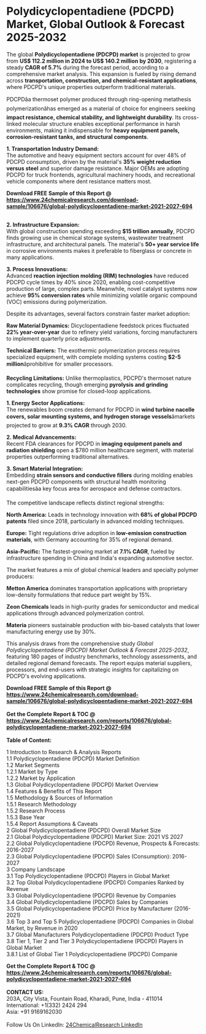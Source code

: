 <h1>Polydicyclopentadiene (PDCPD) Market, Global Outlook &amp; Forecast 2025-2032</h1><p>The global <strong>Polydicyclopentadiene (PDCPD) market</strong> is projected to grow from <strong>US$ 112.2 million in 2024 to US$ 140.2 million by 2030</strong>, registering a steady <strong>CAGR of 5.7%</strong> during the forecast period, according to a comprehensive market analysis. This expansion is fueled by rising demand across <strong>transportation, construction, and chemical-resistant applications</strong>, where PDCPD's unique properties outperform traditional materials.</p><p>PDCPDâa thermoset polymer produced through ring-opening metathesis polymerizationâhas emerged as a material of choice for engineers seeking <strong>impact resistance, chemical stability, and lightweight durability</strong>. Its cross-linked molecular structure enables exceptional performance in harsh environments, making it indispensable for <strong>heavy equipment panels, corrosion-resistant tanks, and structural components</strong>.</p><p><strong>1. Transportation Industry Demand:</strong><br>
The automotive and heavy equipment sectors account for over 48% of PDCPD consumption, driven by the material's <strong>35% weight reduction versus steel</strong> and superior damage resistance. Major OEMs are adopting PDCPD for truck frontends, agricultural machinery hoods, and recreational vehicle components where dent resistance matters most.</p><div><b>Download FREE Sample of this Report @ 
            <a href="https://www.24chemicalresearch.com/download-sample/106676/global-polydicyclopentadiene-market-2021-2027-694">
            https://www.24chemicalresearch.com/download-sample/106676/global-polydicyclopentadiene-market-2021-2027-694</a></b></div><br><p><strong>2. Infrastructure Expansion:</strong><br>
With global construction spending exceeding <strong>$15 trillion annually</strong>, PDCPD finds growing use in chemical storage systems, wastewater treatment infrastructure, and architectural panels. The material's <strong>50+ year service life</strong> in corrosive environments makes it preferable to fiberglass or concrete in many applications.</p><p><strong>3. Process Innovations:</strong><br>
Advanced <strong>reaction injection molding (RIM) technologies</strong> have reduced PDCPD cycle times by 40% since 2020, enabling cost-competitive production of large, complex parts. Meanwhile, novel catalyst systems now achieve <strong>95% conversion rates</strong> while minimizing volatile organic compound (VOC) emissions during polymerization.</p><p>Despite its advantages, several factors constrain faster market adoption:</p><p><strong>Raw Material Dynamics:</strong> Dicyclopentadiene feedstock prices fluctuated <strong>22% year-over-year</strong> due to refinery yield variations, forcing manufacturers to implement quarterly price adjustments.</p><p><strong>Technical Barriers:</strong> The exothermic polymerization process requires specialized equipment, with complete molding systems costing <strong>$2-5 million</strong>âprohibitive for smaller processors.</p><p><strong>Recycling Limitations:</strong> Unlike thermoplastics, PDCPD's thermoset nature complicates recycling, though emerging <strong>pyrolysis and grinding technologies</strong> show promise for closed-loop applications.</p><p><strong>1. Energy Sector Applications:</strong><br>
The renewables boom creates demand for PDCPD in <strong>wind turbine nacelle covers, solar mounting systems, and hydrogen storage vessels</strong>âmarkets projected to grow at <strong>9.3% CAGR</strong> through 2030.</p><p><strong>2. Medical Advancements:</strong><br>
Recent FDA clearances for PDCPD in <strong>imaging equipment panels and radiation shielding</strong> open a $780 million healthcare segment, with material properties outperforming traditional alternatives.</p><p><strong>3. Smart Material Integration:</strong><br>
Embedding <strong>strain sensors and conductive fillers</strong> during molding enables next-gen PDCPD components with structural health monitoring capabilitiesâa key focus area for aerospace and defense contractors.</p><p>The competitive landscape reflects distinct regional strengths:</p><p><strong>North America:</strong> Leads in technology innovation with <strong>68% of global PDCPD patents</strong> filed since 2018, particularly in advanced molding techniques.</p><p><strong>Europe:</strong> Tight regulations drive adoption in <strong>low-emission construction materials</strong>, with Germany accounting for 35% of regional demand.</p><p><strong>Asia-Pacific:</strong> The fastest-growing market at <strong>7.1% CAGR</strong>, fueled by infrastructure spending in China and India's expanding automotive sector.</p><p>The market features a mix of global chemical leaders and specialty polymer producers:</p><p><strong>Metton America</strong> dominates transportation applications with proprietary low-density formulations that reduce part weight by 15%.</p><p><strong>Zeon Chemicals</strong> leads in high-purity grades for semiconductor and medical applications through advanced polymerization control.</p><p><strong>Materia</strong> pioneers sustainable production with bio-based catalysts that lower manufacturing energy use by 30%.</p><p>This analysis draws from the comprehensive study <em>Global Polydicyclopentadiene (PDCPD) Market Outlook &amp; Forecast 2025-2032</em>, featuring 180 pages of industry benchmarks, technology assessments, and detailed regional demand forecasts. The report equips material suppliers, processors, and end-users with strategic insights for capitalizing on PDCPD's evolving applications.</p><div><b>Download FREE Sample of this Report @ 
            <a href="https://www.24chemicalresearch.com/download-sample/106676/global-polydicyclopentadiene-market-2021-2027-694">
            https://www.24chemicalresearch.com/download-sample/106676/global-polydicyclopentadiene-market-2021-2027-694</a></b></div><br><div><b>Get the Complete Report & TOC @ 
            <a href="https://www.24chemicalresearch.com/reports/106676/global-polydicyclopentadiene-market-2021-2027-694">
            https://www.24chemicalresearch.com/reports/106676/global-polydicyclopentadiene-market-2021-2027-694</a></b></div><br>
            <b>Table of Content:</b><p>1 Introduction to Research & Analysis Reports<br />
    1.1 Polydicyclopentadiene (PDCPD) Market Definition<br />
    1.2 Market Segments<br />
        1.2.1 Market by Type<br />
        1.2.2 Market by Application<br />
    1.3 Global Polydicyclopentadiene (PDCPD) Market Overview<br />
    1.4 Features & Benefits of This Report<br />
    1.5 Methodology & Sources of Information<br />
        1.5.1 Research Methodology<br />
        1.5.2 Research Process<br />
        1.5.3 Base Year<br />
        1.5.4 Report Assumptions & Caveats<br />
2 Global Polydicyclopentadiene (PDCPD) Overall Market Size<br />
    2.1 Global Polydicyclopentadiene (PDCPD) Market Size: 2021 VS 2027<br />
    2.2 Global Polydicyclopentadiene (PDCPD) Revenue, Prospects & Forecasts: 2016-2027<br />
    2.3 Global Polydicyclopentadiene (PDCPD) Sales (Consumption): 2016-2027<br />
3 Company Landscape<br />
    3.1 Top Polydicyclopentadiene (PDCPD) Players in Global Market<br />
    3.2 Top Global Polydicyclopentadiene (PDCPD) Companies Ranked by Revenue<br />
    3.3 Global Polydicyclopentadiene (PDCPD) Revenue by Companies<br />
    3.4 Global Polydicyclopentadiene (PDCPD) Sales by Companies<br />
    3.5 Global Polydicyclopentadiene (PDCPD) Price by Manufacturer (2016-2021)<br />
    3.6 Top 3 and Top 5 Polydicyclopentadiene (PDCPD) Companies in Global Market, by Revenue in 2020<br />
    3.7 Global Manufacturers Polydicyclopentadiene (PDCPD) Product Type<br />
    3.8 Tier 1, Tier 2 and Tier 3 Polydicyclopentadiene (PDCPD) Players in Global Market<br />
        3.8.1 List of Global Tier 1 Polydicyclopentadiene (PDCPD) Companie</p><div><b>Get the Complete Report & TOC @ 
            <a href="https://www.24chemicalresearch.com/reports/106676/global-polydicyclopentadiene-market-2021-2027-694">
            https://www.24chemicalresearch.com/reports/106676/global-polydicyclopentadiene-market-2021-2027-694</a></b></div><br><b>CONTACT US:</b><br>
            203A, City Vista, Fountain Road, Kharadi, Pune, India - 411014<br>
            International: +1(332) 2424 294<br>
            Asia: +91 9169162030 <br><br>
            Follow Us On LinkedIn: <a href="https://www.linkedin.com/company/24chemicalresearch/">24ChemicalResearch LinkedIn</a>